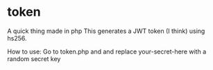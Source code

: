 # token
A quick thing made in php
This generates a JWT token (I think) using hs256.

How to use:
Go to token.php and and replace your-secret-here with a random secret key

